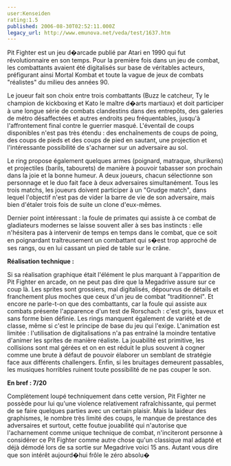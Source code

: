 ```yaml
---
user:Kenseiden
rating:1.5
published: 2006-08-30T02:52:11.000Z
legacy_url: http://www.emunova.net/veda/test/1637.htm
---
```

Pit Fighter est un jeu d�arcade publié par Atari en 1990 qui fut révolutionnaire en son temps. Pour la première fois dans un jeu de combat, les combattants avaient été digitalisés sur base de véritables acteurs, préfigurant ainsi Mortal Kombat et toute la vague de jeux de combats "réalistes" du milieu des années 90\.  

Le joueur fait son choix entre trois combattants (Buzz le catcheur, Ty le champion de kickboxing et Kato le maître d�arts martiaux) et doit participer à une longue série de combats clandestins dans des entrepôts, des galeries de métro désaffectées et autres endroits peu fréquentables, jusqu'à l'affrontement final contre le guerrier masqué. L'éventail de coups disponibles n'est pas très étendu : des enchaînements de coups de poing, des coups de pieds et des coups de pied en sautant, une projection et l'intéressante possibilité de s'acharner sur un adversaire au sol.  

  

Le ring propose également quelques armes (poignard, matraque, shurikens) et projectiles (barils, tabourets) de manière à pouvoir tabasser son prochain dans la joie et la bonne humeur. A deux joueurs, chacun sélectionne son personnage et le duo fait face à deux adversaires simultanément. Tous les trois matchs, les joueurs doivent participer à un "Grudge match", dans lequel l'objectif n'est pas de vider la barre de vie de son adversaire, mais bien d'étaler trois fois de suite un clone d'eux-mêmes.  

  

Dernier point intéressant : la foule de primates qui assiste à ce combat de gladiateurs modernes se laisse souvent aller à ses bas instincts : elle n'hésitera pas à intervenir de temps en temps dans le combat, que ce soit en poignardant traîtreusement un combattant qui s�est trop approché de ses rangs, ou en lui cassant un pied de table sur le crâne.  

  

**Réalisation technique :**  

Si sa réalisation graphique était l'élément le plus marquant à l'apparition de Pit Fighter en arcade, on ne peut pas dire que la Megadrive assure sur ce coup là. Les sprites sont grossiers, mal digitalisés, dépourvus de détails et franchement plus moches que ceux d'un jeu de combat "traditionnel". Et encore ne parle-t-on que des combattants, car la foule qui assiste aux combats présente l'apparence d'un test de Rorschach : c'est gris, baveux et sans forme bien définie. Les rings manquent également de variété et de classe, même si c'est le principe de base du jeu qui l'exige. L'animation est limitée : l'utilisation de digitalisations n'a pas entraîné la moindre tentative d'animer les sprites de manière réaliste. La jouabilité est primitive, les collisions sont mal gérées et on en est réduit le plus souvent à cogner comme une brute à défaut de pouvoir élaborer un semblant de stratégie face aux différents challengers. Enfin, si les bruitages demeurent passables, les musiques horribles ruinent toute possibilité de ne pas couper le son.  

  

**En bref : 7/20**  

Complètement loupé techniquement dans cette version, Pit Fighter ne possède pour lui qu'une violence relativement rafraîchissante, qui permet de se faire quelques parties avec un certain plaisir. Mais la laideur des graphismes, le nombre très limité des coups, le manque de prestance des adversaires et surtout, cette foutue jouabilité qui n'autorise que l'acharnement comme unique technique de combat, n'inciteront personne à considérer ce Pit Fighter comme autre chose qu'un classique mal adapté et déjà démodé lors de sa sortie sur Megadrive voici 15 ans. Autant vous dire que son intérêt aujourd�hui frôle le zéro absolu�